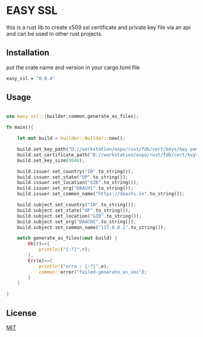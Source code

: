 # EASY SSL

this is a rust lib to create x509 ssl certificate and private key file via an api and can be used in other rust projects.

## Installation

put the crate name and version in your cargo.toml file

```bash
easy_ssl = "0.0.4"
```

## Usage

```rust

use easy_ssl::{builder,common,generate_as_files};

fn main(){

    let mut build = builder::Builder::new();

    build.set_key_path("D://workstation/expo/rust/fdb/cert/keys/key.pem".to_string());
    build.set_certificate_path("D://workstation/expo/rust/fdb/cert/keys/cert.pem".to_string());
    build.set_key_size(4048);

    build.issuer.set_country("IN".to_string());
    build.issuer.set_state("UP".to_string());
    build.issuer.set_location("GZB".to_string());
    build.issuer.set_org("DAACHI".to_string());
    build.issuer.set_common_name("https://daachi.in".to_string());

    build.subject.set_country("IN".to_string());
    build.subject.set_state("UP".to_string());
    build.subject.set_location("GZB".to_string());
    build.subject.set_org("DAACHI".to_string());
    build.subject.set_common_name("127.0.0.1".to_string());

    match generate_as_files(&mut build) {
        Ok(r)=>{
            println!("{:?}",r);
        },
        Err(e)=>{
            println!("erro : {:?}",e);
            common::error("failed-generate_as_vec");
        }
    }

}

```

## License
[MIT](https://github.com/gzbakku/fdb/tree/master/cert/README.md)
